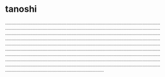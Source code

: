# tanoshi
...........................................................................................................................................................................................................................................................................................................................................................................................................................................................................................................................................................................................................................................................................................................................................................................................................................................................................................................................................................................................................................................................................................................................................................................................................................................